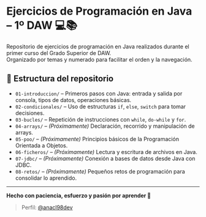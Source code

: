 # Ejercicios de Programación en Java – 1º DAW 💻📚

Repositorio de ejercicios de programación en Java realizados durante el primer curso del Grado Superior de DAW.  
Organizado por temas y numerado para facilitar el orden y la navegación.

## 📂 Estructura del repositorio

- `01-introduccion/` – Primeros pasos con Java: entrada y salida por consola, tipos de datos, operaciones básicas.
- `02-condicionales/` – Uso de estructuras `if`, `else`, `switch` para tomar decisiones.
- `03-bucles/` – Repetición de instrucciones con `while`, `do-while` y `for`.
- `04-arrays/` – *(Próximamente)* Declaración, recorrido y manipulación de arrays.
- `05-poo/` – *(Próximamente)* Principios básicos de la Programación Orientada a Objetos.
- `06-ficheros/` – *(Próximamente)* Lectura y escritura de archivos en Java.
- `07-jdbc/` – *(Próximamente)* Conexión a bases de datos desde Java con JDBC.
- `08-retos/` – *(Próximamente)* Pequeños retos de programación para consolidar lo aprendido.
---

**Hecho con paciencia, esfuerzo y pasión por aprender 🌱**

> Perfil: [@anacl98dev](https://github.com/anacl98dev)
